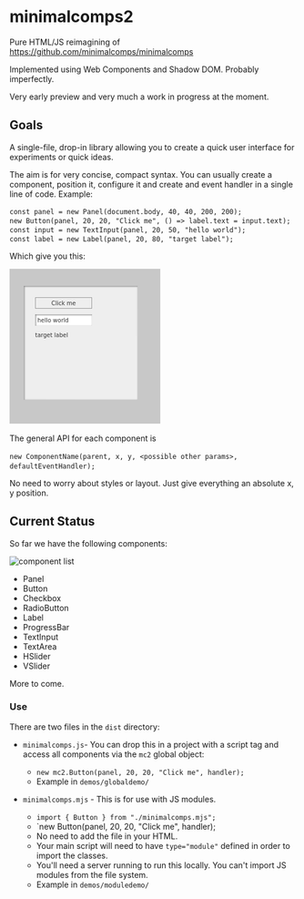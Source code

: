 # minimalcomps2

Pure HTML/JS reimagining of https://github.com/minimalcomps/minimalcomps

Implemented using Web Components and Shadow DOM. Probably imperfectly.

Very early preview and very much a work in progress at the moment.

## Goals

A single-file, drop-in library allowing you to create a quick user interface for experiments or quick ideas.

The aim is for very concise, compact syntax. You can usually create a component, position it, configure it and create and event handler in a single line of code. Example:

```
const panel = new Panel(document.body, 40, 40, 200, 200);
new Button(panel, 20, 20, "Click me", () => label.text = input.text);
const input = new TextInput(panel, 20, 50, "hello world");
const label = new Label(panel, 20, 80, "target label");
```

Which give you this:

![simple demo](images/simpledemo.png)

The general API for each component is 

```new ComponentName(parent, x, y, <possible other params>, defaultEventHandler);```

No need to worry about styles or layout. Just give everything an absolute x, y position.

## Current Status

So far we have the following components:

![component list](images/simpledemo2.png)

- Panel
- Button
- Checkbox
- RadioButton
- Label
- ProgressBar
- TextInput
- TextArea
- HSlider
- VSlider

More to come.

### Use

There are two files in the `dist` directory:

- `minimalcomps.js`- You can drop this in a project with a script tag and access all components via the `mc2` global object:
  - `new mc2.Button(panel, 20, 20, "Click me", handler);`
  - Example in `demos/globaldemo/`

- `minimalcomps.mjs` - This is for use with JS modules.
  - `import { Button } from "./minimalcomps.mjs";`
  - `new Button(panel, 20, 20, "Click me", handler);
  - No need to add the file in your HTML.
  - Your main script will need to have `type="module"` defined in order to import the classes.
  - You'll need a server running to run this locally. You can't import JS modules from the file system.
  - Example in `demos/moduledemo/`
